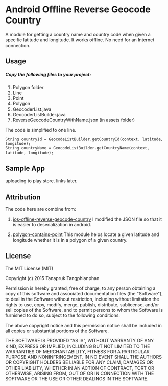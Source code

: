 # Android Offline Reverse Geocode Country

A module for getting a country name and country code when given a specific latitude and longitude. It works offline. No need for an Internet connection.


## Usage
##### Copy the following files to your project:
1.  Polygon folder
  1.  Line
  2.  Point
  3.  Polygon
2.  GeocoderList.java
3.  GeocoderListBuilder.java
4.  ReverseGeocodeCountryWithName.json (in assets folder)

The code is simplified to one line.
```
String countryId = GeocodeListBuilder.getCountryId(context, latitude, longitude);
String countryName = GeocodeListBuilder.getCountryName(context, latitude, longitude);

```

## Sample App

uploading to play store. links later.

## Attribution
The code here are combine from:


1.  [ios-offline-reverse-geocode-country](https://github.com/krisrak/ios-offline-reverse-geocode-country)
I modified the JSON file so that it is easier to deserialization in android.

2.  [polygon-contains-point](https://github.com/sromku/polygon-contains-point)
This module helps locate a given latitude and longitude whether it is in a polygon of a given country.

## License
The MIT License (MIT)

Copyright (c) 2015 Tanapruk Tangphianphan

Permission is hereby granted, free of charge, to any person obtaining a copy
of this software and associated documentation files (the "Software"), to deal
in the Software without restriction, including without limitation the rights
to use, copy, modify, merge, publish, distribute, sublicense, and/or sell
copies of the Software, and to permit persons to whom the Software is
furnished to do so, subject to the following conditions:

The above copyright notice and this permission notice shall be included in all
copies or substantial portions of the Software.

THE SOFTWARE IS PROVIDED "AS IS", WITHOUT WARRANTY OF ANY KIND, EXPRESS OR
IMPLIED, INCLUDING BUT NOT LIMITED TO THE WARRANTIES OF MERCHANTABILITY,
FITNESS FOR A PARTICULAR PURPOSE AND NONINFRINGEMENT. IN NO EVENT SHALL THE
AUTHORS OR COPYRIGHT HOLDERS BE LIABLE FOR ANY CLAIM, DAMAGES OR OTHER
LIABILITY, WHETHER IN AN ACTION OF CONTRACT, TORT OR OTHERWISE, ARISING FROM,
OUT OF OR IN CONNECTION WITH THE SOFTWARE OR THE USE OR OTHER DEALINGS IN THE
SOFTWARE.
